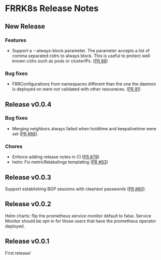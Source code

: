 # FRRK8s Release Notes

## New Release

### Features

- Support a --always-block parameter. The parameter accepts a list of comma separated cidrs to always block. This is useful to protect well known cidrs such as pods or clusterIPs. ([PR 88](https://github.com/metallb/frr-k8s/pull/88))

### Bug fixes

- FRRConfigurations from namespaces different than the one the daemon is deployed on were not validated with other resoureces. ([PR 91](https://github.com/metallb/frr-k8s/pull/91))

## Release v0.0.4

### Bug fixes

- Merging neighbors always failed when holdtime and keepalivetime were set ([PR #86](https://github.com/metallb/frr-k8s/pull/86)).

### Chores

- Enforce adding release notes in CI ([PR #79](https://github.com/metallb/frr-k8s/pull/79))
- helm: Fix metricRelabelings templating ([PR #83](https://github.com/metallb/frr-k8s/pull/83))

## Release v0.0.3

Support establishing BGP sessions with cleartext passwords ([PR #80](https://github.com/metallb/frr-k8s/pull/80)).

## Release v0.0.2

Helm charts: flip the prometheus service monitor default to false. Service Monitor should be opt-in for those users that have
the prometheus operator deployed.

## Release v0.0.1

First release!
